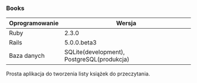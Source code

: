 
### Books

Oprogramowanie | Wersja
---------------| -------------
Ruby           | 2.3.0
Rails          | 5.0.0.beta3
Baza danych    | SQLite(development), PostgreSQL(produkcja)

Prosta aplikacja do tworzenia listy książek do przeczytania.

